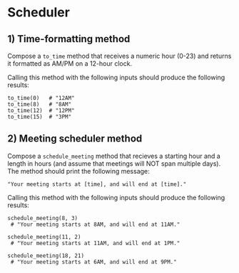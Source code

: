 # Scheduler

## 1) Time-formatting method

Compose a `to_time` method that receives a numeric hour (0-23) and returns it formatted as AM/PM on a 12-hour clock.

Calling this method with the following inputs should produce the following results:

```
to_time(0)   # "12AM" 
to_time(8)   # "8AM" 
to_time(12)  # "12PM" 
to_time(15)  # "3PM"
```

## 2) Meeting scheduler method

Compose a `schedule_meeting` method that recieves a starting hour and a length in hours (and assume that meetings will NOT span multiple days). The method should print the following message:

```
"Your meeting starts at [time], and will end at [time]."
```

Calling this method with the following inputs should produce the following results:

```
schedule_meeting(8, 3)
 # "Your meeting starts at 8AM, and will end at 11AM."

schedule_meeting(11, 2)
 # "Your meeting starts at 11AM, and will end at 1PM."

schedule_meeting(18, 21)
 # "Your meeting starts at 6AM, and will end at 9PM."
```